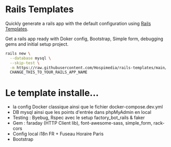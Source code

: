 # Rails Templates

Quickly generate a rails app with the default configuration using [Rails Templates](http://guides.rubyonrails.org/rails_application_templates.html).

Get a rails app ready with Doker config, Bootstrap, Simple form, debugging gems and initial setup project.

```bash
rails new \
  --database mysql \
  --skip-test \
  -m https://raw.githubusercontent.com/Hospimedia/rails-templates/main/config.rb \
  CHANGE_THIS_TO_YOUR_RAILS_APP_NAME
```
# Le template installe...
- la config Docker classique ainsi que le fichier docker-compose.dev.yml
- DB mysql ainsi que les points d'entrée dans phpMyAdmin en local
- Testing : Byebug, Rspec avec le setup factory_bot_rails & faker
- Gem : faraday (HTTP Client lib), font-awesome-sass, simple_form, rack-cors
- Config local i18n FR + Fuseau Horaire Paris
- Bootstrap
